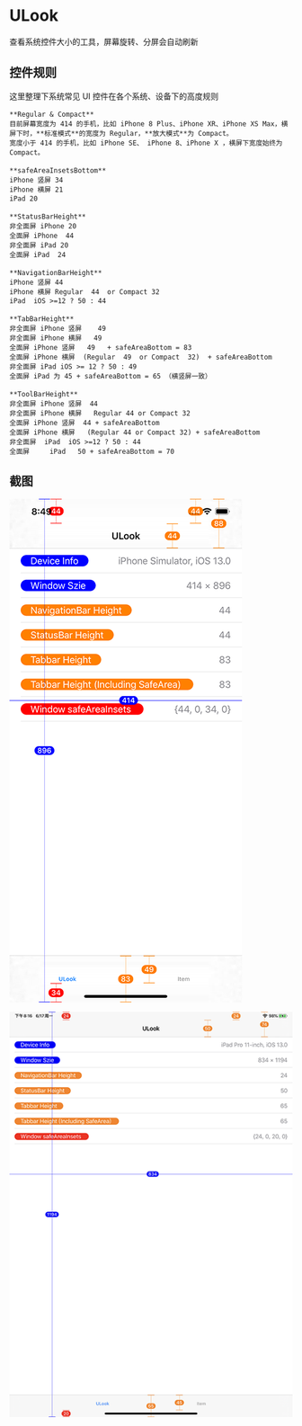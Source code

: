# ULook
查看系统控件大小的工具，屏幕旋转、分屏会自动刷新

## 控件规则
这里整理下系统常见 UI 控件在各个系统、设备下的高度规则

```
**Regular & Compact**
目前屏幕宽度为 414 的手机，比如 iPhone 8 Plus、iPhone XR、iPhone XS Max，横屏下时，**标准模式**的宽度为 Regular，**放大模式**为 Compact。
宽度小于 414 的手机，比如 iPhone SE、 iPhone 8、iPhone X ，横屏下宽度始终为 Compact。

**safeAreaInsetsBottom**
iPhone 竖屏 34
iPhone 横屏 21
iPad 20

**StatusBarHeight**
非全面屏 iPhone 20
全面屏 iPhone  44
非全面屏 iPad 20
全面屏 iPad  24

**NavigationBarHeight**
iPhone 竖屏 44
iPhone 横屏 Regular  44  or Compact 32
iPad  iOS >=12 ? 50 : 44 

**TabBarHeight**
非全面屏 iPhone 竖屏    49
非全面屏 iPhone 横屏   49 
全面屏 iPhone 竖屏   49   + safeAreaBottom = 83
全面屏 iPhone 横屏  (Regular  49  or Compact  32)  + safeAreaBottom
非全面屏 iPad iOS >= 12 ? 50 : 49
全面屏 iPad 为 45 + safeAreaBottom = 65 （横竖屏一致）

**ToolBarHeight**
非全面屏 iPhone 竖屏  44
非全面屏 iPhone 横屏   Regular 44 or Compact 32
全面屏 iPhone 竖屏  44 + safeAreaBottom
全面屏 iPhone 横屏   (Regular 44 or Compact 32) + safeAreaBottom
非全面屏  iPad  iOS >=12 ? 50 : 44
全面屏     iPad   50 + safeAreaBottom = 70
```




## 截图
![iPhone](/ScreenShot/screenshot_iphone.png)

![iPad](/ScreenShot/screenshot_ipad.png)
